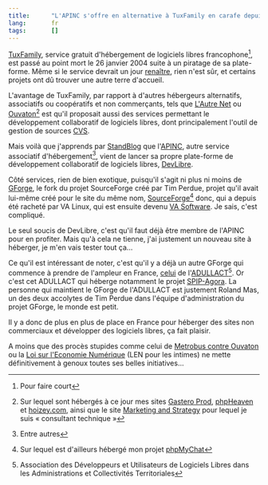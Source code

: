 ```yaml
--- 
title:      "L'APINC s'offre en alternative à TuxFamily en carafe depuis le début de l'année" 
lang:       fr 
tags:       []
---
```





[TuxFamily](http://tuxfamily.org/), service gratuit d'hébergement de logiciels libres francophone[^t1], est passé au point mort le 26 janvier 2004 suite à un piratage de sa plate-forme. Même si le service devrait un jour [renaître](http://tuxfamily.gradator.net/), rien n'est sûr, et certains projets ont dû trouver une autre terre d'accueil.

L'avantage de TuxFamily, par rapport à d'autres hébergeurs alternatifs, associatifs ou coopératifs et non commerçants, tels que [L'Autre Net](http://lautre.net/) ou [Ouvaton](http://ouvaton.coop/)[^t2] est qu'il proposait aussi des services permettant le développement collaboratif de logiciels libres, dont principalement l'outil de gestion de sources [CVS](http://cvshome.org/).

Mais voilà que j'apprends par [StandBlog](http://standblog.org/blog/2004/04/30/93113448-JaimeMonHebergeur)  que l'[APINC](http://www.apinc.org/), autre service associatif d'hébergement[^t3], vient de lancer sa propre plate-forme de développement collaboratif de logiciels libres, [DevLibre](http://devlibre.org/).

Côté services, rien de bien exotique, puisqu'il s'agit ni plus ni moins de [GForge](http://gforge.org/), le fork du projet SourceForge créé par Tim Perdue, projet qu'il avait lui-même créé pour le site du même nom, [SourceForge](http://sourceforge.net/)[^t4] donc, qui a depuis été racheté par VA Linux, qui est ensuite devenu [VA Software](http://www.vasoftware.com/). Je sais, c'est compliqué.

Le seul soucis de DevLibre, c'est qu'il faut déjà être membre de l'APINC pour en profiter. Mais qu'à cela ne tienne, j'ai justement un nouveau site à héberger, je m'en vais tester tout ça…

Ce qu'il est intéressant de noter, c'est qu'il y a déjà un autre GForge qui commence à prendre de l'ampleur en France, [celui](http://www.adullact.net/) de l'[ADULLACT](http://www.adullact.org/)[^t5]. Or c'est cet ADULLACT qui héberge notamment le projet [SPIP-Agora](http://www.clever-age.org/php/spip-agora/). La personne qui maintient le GForge de l'ADULLACT est justement Roland Mas, un des  deux accolytes de Tim Perdue dans l'équipe d'administration du projet GForge, le monde est petit.

Il y a donc de plus en plus de place en France pour héberger des sites non commerciaux et développer des logiciels libres, ça fait plaisir.

A moins que des procès stupides comme celui de [Metrobus contre Ouvaton](http://metrobus.ouvaton.coop/) ou la [Loi sur l'Economie Numérique](http://len.ouvaton.coop/) (LEN pour les intimes) ne mette définitivement à genoux toutes ses belles initiatives…


[^t1]: Pour faire court

[^t2]: Sur lequel sont hébergés  à ce jour mes sites [Gastero Prod](http://gasteroprod.com/), [phpHeaven](http://phpheaven.net/) et [hoizey.com](http://hoizey.com/), ainsi que le site [Marketing and Strategy](http://www.jacqueline-oud.com/) pour lequel je suis « consultant technique »

[^t3]: Entre autres

[^t4]: Sur lequel est d'ailleurs hébergé mon projet [phpMyChat](http://phpmychat.sourceforge.net/) 

[^t5]: Association des Développeurs et Utilisateurs de Logiciels Libres dans les Administrations et Collectivités Territoriales
